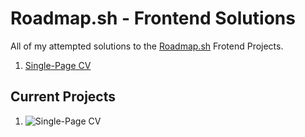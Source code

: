 # Roadmap.sh - Frontend Solutions

 All of my attempted solutions to the [Roadmap.sh](https://roadmap.sh) Frotend Projects.

1. [Single-Page CV]()

## Current Projects

1. ![Single-Page CV]()
